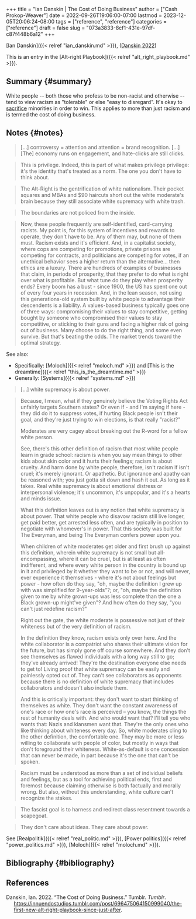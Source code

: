 +++
title = "Ian Danskin | The Cost of Doing Business"
author = ["Cash Prokop-Weaver"]
date = 2022-09-26T19:06:00-07:00
lastmod = 2023-12-05T20:06:24-08:00
tags = ["reference", "reference"]
categories = ["reference"]
draft = false
slug = "073a3833-8cf1-431e-97df-c87f448b6a12"
+++

[Ian Danskin]({{< relref "ian_danskin.md" >}}), (<a href="#citeproc_bib_item_1">Danskin 2022</a>)

This is an entry in the [Alt-right Playbook]({{< relref "alt_right_playbook.md" >}}).


## Summary {#summary}

White people -- both those who profess to be non-racist and otherwise -- tend to view racism as "tolerable" or else "easy to disregard". It's okay to [sacrifice](https://knowyourmeme.com/memes/some-of-you-may-die) minorities in order to win. This applies to more than just racism and is termed the cost of doing business.


## Notes {#notes}

> [...] controversy = attention and attention = brand recognition. [...] [The] economy runs on engagement, and hate-clicks are still clicks.

<!--quoteend-->

> This is privilege. Indeed, this is part of what makes privilege privilege: it's the identity that's treated as a norm. The one you don't have to think about.

<!--quoteend-->

> The Alt-Right is the gentrification of white nationalism. Their pocket squares and MBAs and $90 haircuts short out the white moderate's brain because they still associate white supremacy with white trash.

<!--quoteend-->

> The boundaries are not policed from the inside.

<!--quoteend-->

> Now, these people frequently are self-identified, card-carrying racists. My point is, for this system of incentives and rewards to operate, they don't have to be. Any of them may, but none of them must. Racism exists and it's efficient. And, in a capitalist society, where cops are competing for promotions, private prisons are competing for contracts, and politicians are competing for votes, if an unethical behavior sees a higher return than the alternative… then ethics are a luxury. There are hundreds of examples of businesses that claim, in periods of prosperity, that they prefer to do what is right over what is profitable. But what tune do they play when prosperity ends? Every boom has a bust - since 1900, the US has spent one out of every four years in recession. And, in the lean season, not using this generations-old system built by white people to advantage their descendents is a liability. A values-based business typically goes one of three ways: compromising their values to stay competitive, getting bought by someone who compromised their values to stay competitive, or sticking to their guns and facing a higher risk of going out of business. Many choose to do the right thing, and some even survive. But that's beating the odds. The market trends toward the optimal strategy.

See also:

-   Specifically: [Moloch]({{< relref "moloch.md" >}}) and [This is the dreamtime]({{< relref "this_is_the_dreamtime.md" >}})
-   Generally: [Systems]({{< relref "systems.md" >}})

> [...] white supremacy is about power.

<!--quoteend-->

> Because, I mean, what if they genuinely believe the Voting Rights Act unfairly targets Southern states? Or even if - and I'm saying if here - they did do it to suppress votes, if hurting Black people isn't their goal, and they're just trying to win elections, is that really "racist?"
>
> Moderates are very cagey about breaking out the R-word for a fellow white person.
>
> See, there's this other definition of racism that most white people learn in grade school: racism is when you say mean things to other kids about skin color and it hurts their feelings; racism is about cruelty. And harm done by white people, therefore, isn't racism if isn't cruel; it's merely ignorant. Or apathetic. But ignorance and apathy can be reasoned with; you just gotta sit down and hash it out. As long as it takes. Real white supremacy is about emotional distress or interpersonal violence; it's uncommon, it's unpopular, and it's a hearts and minds issue.
>
> What this definition leaves out is any notion that white supremacy is about power. That white people who disavow racism still live longer, get paid better, get arrested less often, and are typically in position to negotiate with whomever's in power. That this society was built for The Everyman, and being The Everyman confers power upon you.
>
> When children of white moderates get older and first brush up against this definition, wherein white supremacy is not small but all-encompassing, where it can be cruel, but is at least as often indifferent, and where every white person in the country is bound up in it and privileged by it whether they want to be or not, and will never, ever experience it themselves - where it's not about feelings but power - how often do they say, "oh, maybe the definition I grew up with was simplified for 9-year-olds"?; or, "oh, maybe the definition given to me by white grown-ups was less complete than the one a Black grown-up might've given"? And how often do they say, "you can't just redefine racism?"
>
> Right out the gate, the white moderate is possessive not just of their whiteness but of the very definition of racism.
>
> In the definition they know, racism exists only over here. And the white collaborator is a compatriot who shares their ultimate vision for the future, but has simply gone off course somewhere. And they don't see themselves as flawed individuals with a long way still to go; they've already arrived! They're the destination everyone else needs to get to! Living proof that white supremacy can be easily and painlessly opted out of. They can't see collaborators as opponents because there is no definition of white supremacy that includes collaborators and doesn't also include them.
>
> And this is critically important: they don't want to start thinking of themselves as white. They don't want the constant awareness of one's race or how one's race is perceived – you know, the things the rest of humanity deals with. And who would want that? I'll tell you who wants that: Nazis and klansmen want that. They're the only ones who like thinking about whiteness every day. So, white moderates cling to the other definition, the comfortable one. They may be more or less willing to collaborate with people of color, but mostly in ways that don't foreground their whiteness. White-as-default is one concession that can never be made, in part because it's the one that can't be spoken.

<!--quoteend-->

> Racism must be understood as more than a set of individual beliefs and feelings, but as a tool for achieving political ends, first and foremost because claiming otherwise is both factually and morally wrong. But also, without this understanding, white culture can't recognize the stakes.

<!--quoteend-->

> The fascist goal is to harness and redirect class resentment towards a scapegoat.

<!--quoteend-->

> They don't care about ideas. They care about power.

See [Realpolitik]({{< relref "real_politic.md" >}}), [Power politics]({{< relref "power_politics.md" >}}), [Moloch]({{< relref "moloch.md" >}}).


## Bibliography {#bibliography}

## References

<style>.csl-entry{text-indent: -1.5em; margin-left: 1.5em;}</style><div class="csl-bib-body">
  <div class="csl-entry"><a id="citeproc_bib_item_1"></a>Danskin, Ian. 2022. “The Cost of Doing Business.” Tumblr. <i>Tumblr</i>. <a href="https://innuendostudios.tumblr.com/post/696475064150999040/the-first-new-alt-right-playbook-since-just-after">https://innuendostudios.tumblr.com/post/696475064150999040/the-first-new-alt-right-playbook-since-just-after</a>.</div>
</div>
